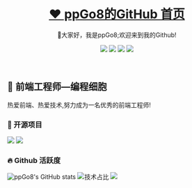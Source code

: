 <p align="center">
  <h1 align="center"><a href="https://github.com/ppGo8">❤️ ppGo8的GitHub 首页</a></h1>
</p>
<p align="center">
 🤝大家好，我是ppGo8;欢迎来到我的Github!
</p>

<p align="center">
  <img src="https://img.shields.io/static/v1?label=Language&message=JavaScript&color=yellow"/> 
  <img src="https://img.shields.io/static/v1?label=Language&message=Nodejs&color=pink"/>
  <img src="https://img.shields.io/static/v1?label=Program&message=Vue&color=blue"/>
  <a href="https://ppgo8.github.io/"><img src="https://img.shields.io/static/v1?label=Blog&message=Blog&color=green"/></a>
</p>
<br>

## 🧸 前端工程师—编程细胞

热爱前端、热爱技术,努力成为一名优秀的前端工程师!<br>

### 🍭 开源项目

[![](https://github-readme-stats.vercel.app/api/pin/?username=ppGo8&repo=vue-management-system&show_icons=true&bg_color=30,e96443,904e95&title_color=fff&text_color=fff&icon_color=fff)](https://github.com/ppGo8/vue-management-system)
[![](https://github-readme-stats.vercel.app/api/pin/?username=ppGo8&repo=shop_miniprogramer&show_icons=true&bg_color=30,e96443,904e95&title_color=fff&text_color=fff&icon_color=fff)](https://github.com/ppGo8/shop_miniprogramer)


### 🔥 Github 活跃度
![ppGo8's GitHub stats](https://github-readme-stats.vercel.app/api?username=ppGo8&custom_title=ppGo8的统计数据&show_icons=true&bg_color=30,e96443,904e95&title_color=fff&text_color=fff&icon_color=fff)
![技术占比](https://github-readme-stats.vercel.app/api/top-langs/?username=ppGo8&layout=compact&langs_count=8&custom_title=技术占比&show_icons=true&bg_color=30,e96443,904e95&title_color=fff&text_color=fff&icon_color=fff)
![](https://github-readme-activity-graph.vercel.app/graph?username=ppGo8&theme=dracula&custom_title=ppGo8的日活跃图&radius=10)
<br>



<!--
**ppGo8/ppGo8** is a ✨ _special_ ✨ repository because its `README.md` (this file) appears on your GitHub profile.

Here are some ideas to get you started:

- 🔭 I’m currently working on ...
- 🌱 I’m currently learning ...
- 👯 I’m looking to collaborate on ...
- 🤔 I’m looking for help with ...
- 💬 Ask me about ...
- 📫 How to reach me: ...
- 😄 Pronouns: ...
- ⚡ Fun fact: ...
-->
